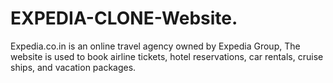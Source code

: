 
# EXPEDIA-CLONE-Website.

Expedia.co.in is an online travel agency owned by Expedia Group, The website is used to book airline tickets, hotel reservations, car rentals, cruise ships, and vacation packages. 













